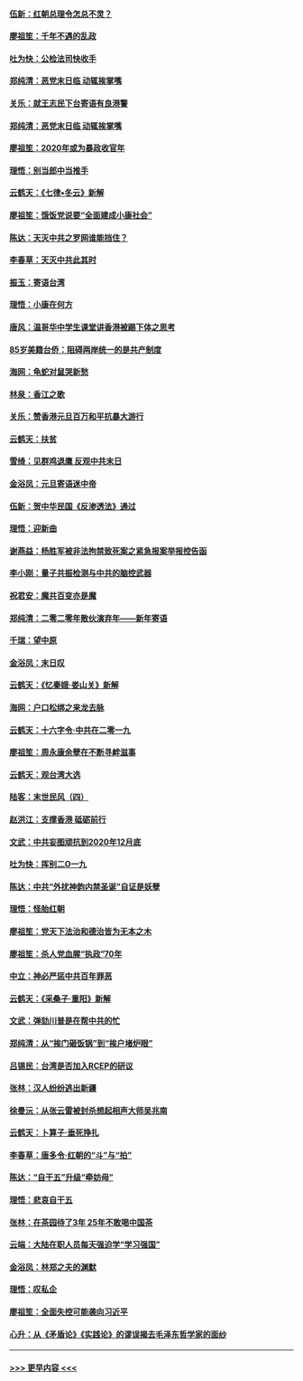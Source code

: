 #### [伍新：红朝总理令怎总不灵？](../pages/nsc993/n11770813.md?t=01070211) 
#### [廖祖笙：千年不遇的乱政](../pages/nsc993/n11770373.md?t=01070211) 
#### [吐为快：公检法司快收手](../pages/nsc993/n11770359.md?t=01070211) 
#### [郑纯清：恶党末日临 动辄挨掌嘴](../pages/nsc993/n11769912.md?t=01070211) 
#### [关乐：就王志民下台寄语有良港警](../pages/nsc993/n11769903.md?t=01070211) 
#### [郑纯清：恶党末日临 动辄挨掌嘴](../pages/nsc993/n11769356.md?t=01070211) 
#### [廖祖笙：2020年或为暴政收官年](../pages/nsc993/n11768216.md?t=01070211) 
#### [理悟：别当郎中当推手](../pages/nsc993/n11768243.md?t=01070211) 
#### [云鹤天：《七律▪冬云》新解](../pages/nsc993/n11768204.md?t=01070211) 
#### [廖祖笙：饿饭党说要“全面建成小康社会”](../pages/nsc993/n11767482.md?t=01070211) 
#### [陈达：天灭中共之罗网谁能挡住？](../pages/nsc993/n11767465.md?t=01070211) 
#### [李春草：天灭中共此其时](../pages/nsc993/n11767452.md?t=01070211) 
#### [振玉：寄语台湾](../pages/nsc993/n11767432.md?t=01070211) 
#### [理悟：小康在何方](../pages/nsc993/n11767394.md?t=01070211) 
#### [唐风：温哥华中学生课堂讲香港被踢下体之思考](../pages/nsc993/n11766848.md?t=01070211) 
#### [85岁美籍台侨：阻碍两岸统一的是共产制度](../pages/nsc993/n11765043.md?t=01070211) 
#### [海网：龟蛇对鼠哭新愁](../pages/nsc993/n11764895.md?t=01070211) 
#### [林泉：香江之歌](../pages/nsc993/n11764415.md?t=01070211) 
#### [关乐：赞香港元旦百万和平抗暴大游行](../pages/nsc993/n11764382.md?t=01070211) 
#### [云鹤天：扶贫](../pages/nsc993/n11764245.md?t=01070211) 
#### [雪绮：见群鸡退鹰  反观中共末日](../pages/nsc993/n11762112.md?t=01070211) 
#### [金浴凤：元旦寄语迷中帝](../pages/nsc993/n11761788.md?t=01070211) 
#### [伍新：贺中华民国《反渗透法》通过](../pages/nsc993/n11761994.md?t=01070211) 
#### [理悟：迎新曲](../pages/nsc993/n11761152.md?t=01070211) 
#### [谢燕益：杨胜军被非法拘禁致死案之紧急报案举报控告函](../pages/nsc993/n11756134.md?t=01070211) 
#### [李小刚：量子共振检测与中共的脑控武器](../pages/nsc993/n11754518.md?t=01070211) 
#### [祝君安：魔共百变亦是魔](../pages/nsc993/n11754469.md?t=01070211) 
#### [郑纯清：二零二零年散伙演弃年——新年寄语](../pages/nsc993/n11754195.md?t=01070211) 
#### [千瑞：望中原](../pages/nsc993/n11754159.md?t=01070211) 
#### [金浴凤：末日叹](../pages/nsc993/n11752359.md?t=01070211) 
#### [云鹤天：《忆秦娥‧娄山关》新解](../pages/nsc993/n11752348.md?t=01070211) 
#### [海网：户口松绑之来龙去脉](../pages/nsc993/n11752328.md?t=01070211) 
#### [云鹤天：十六字令‧中共在二零一九](../pages/nsc993/n11752305.md?t=01070211) 
#### [廖祖笙：周永康余孽在不断寻衅滋事](../pages/nsc993/n11751013.md?t=01070211) 
#### [云鹤天：观台湾大选](../pages/nsc993/n11751007.md?t=01070211) 
#### [陆客：末世民风（四）](../pages/nsc993/n11749203.md?t=01070211) 
#### [赵洪江：支撑香港 砥砺前行](../pages/nsc993/n11748482.md?t=01070211) 
#### [文武：中共妄图顽抗到2020年12月底](../pages/nsc993/n11748446.md?t=01070211) 
#### [吐为快：挥别二O一九](../pages/nsc993/n11748411.md?t=01070211) 
#### [陈达：中共“外扰神韵内禁圣诞”自证是妖孽](../pages/nsc993/n11748226.md?t=01070211) 
#### [理悟：怪胎红朝](../pages/nsc993/n11748206.md?t=01070211) 
#### [廖祖笙：党天下法治和德治皆为无本之木](../pages/nsc993/n11748135.md?t=01070211) 
#### [廖祖笙：杀人党血腥“执政”70年](../pages/nsc993/n11745144.md?t=01070211) 
#### [中立：神必严惩中共百年罪恶](../pages/nsc993/n11744970.md?t=01070211) 
#### [云鹤天：《采桑子‧重阳》新解](../pages/nsc993/n11744948.md?t=01070211) 
#### [文武：弹劾川普是在帮中共的忙](../pages/nsc993/n11744758.md?t=01070211) 
#### [郑纯清：从“挨门砸饭锅”到“挨户堵炉眼”](../pages/nsc993/n11744745.md?t=01070211) 
#### [吕锡民：台湾是否加入RCEP的研议](../pages/nsc993/n11744701.md?t=01070211) 
#### [张林：汉人纷纷逃出新疆](../pages/nsc993/n11743530.md?t=01070211) 
#### [徐曼沅：从张云雷被封杀想起相声大师吴兆南](../pages/nsc993/n11741816.md?t=01070211) 
#### [云鹤天：卜算子‧垂死挣扎](../pages/nsc993/n11739956.md?t=01070211) 
#### [李春草：唐多令‧红朝的“斗”与“拍”](../pages/nsc993/n11739830.md?t=01070211) 
#### [陈达：“自干五”升级“牵妨母”](../pages/nsc993/n11739724.md?t=01070211) 
#### [理悟：悲哀自干五](../pages/nsc993/n11739547.md?t=01070211) 
#### [张林：在茶园待了3年 25年不敢喝中国茶](../pages/nsc993/n11739240.md?t=01070211) 
#### [云端：大陆在职人员每天强迫学“学习强国”](../pages/nsc993/n11738735.md?t=01070211) 
#### [金浴凤：林郑之夫的渊默](../pages/nsc993/n11737735.md?t=01070211) 
#### [理悟：叹私企](../pages/nsc993/n11737715.md?t=01070211) 
#### [廖祖笙：全面失控可能袭向习近平](../pages/nsc993/n11737704.md?t=01070211) 
#### [心升：从《矛盾论》《实践论》的谬误揭去毛泽东哲学家的面纱](../pages/nsc993/n11736962.md?t=01070211) 

----
#### [ >>> 更早内容 <<< ](../indexes/nsc993-earlier.md)
